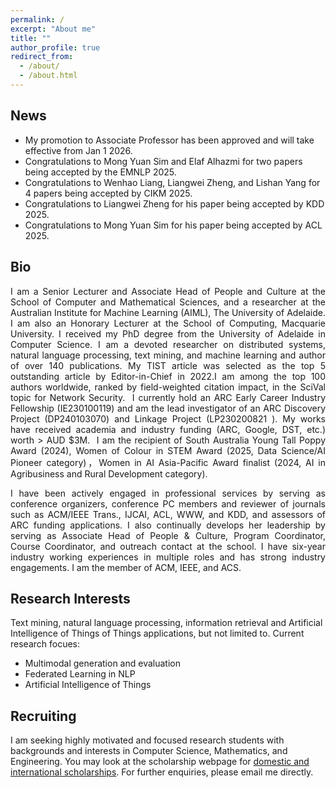 ```yaml
---
permalink: /
excerpt: "About me"
title: ""
author_profile: true
redirect_from: 
  - /about/
  - /about.html
---
```


## News
* My promotion to Associate Professor has been approved and will take effective from Jan 1 2026.
* Congratulations to Mong Yuan Sim and Elaf Alhazmi for two papers being accepted by the EMNLP 2025.
* Congratulations to Wenhao Liang, Liangwei Zheng, and Lishan Yang for 4 papers being accepted by CIKM 2025.
* Congratulations to Liangwei Zheng for his paper being accepted by KDD 2025.
* Congratulations to Mong Yuan Sim for his paper being accepted by ACL 2025.
<!-- * Hosted [EvalMG25 @ COLING 2025](https://evalmg.github.io/), 20 Jan 2025, Abu Dhabi, UAE.
* Congratulations to Elaf for her long research paper being accepted by the EMNLP 2024 main conference.
2024 SA Young Tall Poppy Awardee.
 Congratulations to Chang Dong, Liangwei Zheng, and Haojie Zhuang for 4 papers being accepted by CIKM 2024.
 Congratulations to Yutong Qu on being selected as a 2024 IEEE WISC Scholarship winner.
 Congratulations to Haojie Zhuang for his paper being accepted by NAACL 2024 main conference.-->

##  Bio
<div style="text-align: justify;">
I am a Senior Lecturer and Associate Head of People and Culture at the School of Computer and Mathematical Sciences, and a researcher at the Australian Institute for Machine Learning (AIML), The University of Adelaide. I am also an Honorary Lecturer at the School of Computing, Macquarie University. I received my PhD degree from the University of Adelaide in Computer Science.
I am a devoted researcher on distributed systems, natural language processing, text mining, and machine learning and author of over 140 publications. My TIST article was selected as the top 5 outstanding article by Editor-in-Chief in 2022.I am among the top 100 authors worldwide, ranked by field-weighted citation impact, in the SciVal topic for Network Security.  I currently hold an ARC Early Career Industry Fellowship (IE230100119) and am the lead investigator of an ARC Discovery Project (DP240103070) and Linkage Project (LP230200821 ). My works have received academia and industry funding (ARC, Google, DST, etc.) worth > AUD $3M.  I am the recipient of South Australia Young Tall Poppy Award (2024), Women of Colour in STEM Award (2025, Data Science/AI Pioneer category)，Women in AI Asia-Pacific Award finalist (2024, AI in Agribusiness and Rural Development category). 

I have been actively engaged in professional services by serving as conference organizers, conference PC members and reviewer of journals such as ACM/IEEE Trans., IJCAI, ACL, WWW, and KDD, and assessors of ARC funding applications. I also continually develops her leadership by serving as Associate Head of People & Culture, Program Coordinator, Course Coordinator, and outreach contact at the school. I have six-year industry working experiences in multiple roles and has strong industry engagements.
I am the member of ACM, IEEE, and ACS.
</div>
		
## Research Interests
Text mining, natural language processing, information retrieval and Artificial Intelligence of Things of Things applications, but not limited to.
Current research focues: 
- Multimodal generation and evaluation
- Federated Learning in NLP
- Artificial Intelligence of Things	

## Recruiting
I am seeking highly motivated and focused research students with backgrounds and interests in Computer Science, Mathematics, and Engineering. 
You may look at the scholarship webpage for [domestic and international scholarships](https://adelaideuni.edu.au/research/research-degrees/research-scholarships/). For further enquiries, please email me directly. 

